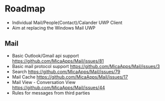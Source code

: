 # Roadmap

- Individual Mail/People(Contact)/Calander UWP Client
- Aim at replacing the Windows Mail UWP

## Mail
- Basic Outlook/Gmail api support https://github.com/MicaApps/Mail/issues/81
- Basic mail protocol support https://github.com/MicaApps/Mail/issues/3
- Search https://github.com/MicaApps/Mail/issues/79
- Mail Cache https://github.com/MicaApps/Mail/issues/17
- Mail View - Conversation View https://github.com/MicaApps/Mail/issues/44
- Rules for messages from third parties

